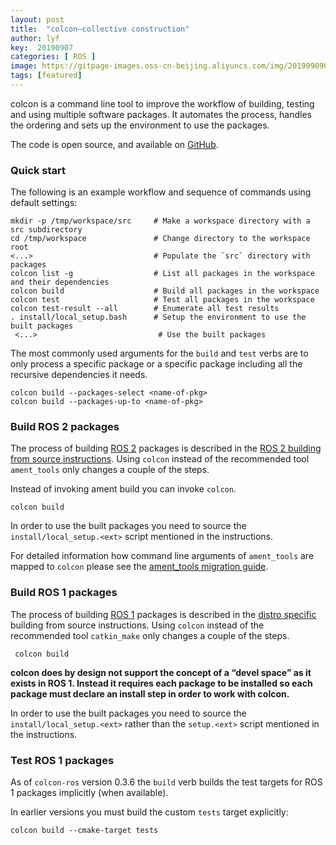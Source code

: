 ```yaml
---
layout: post
title:  "colcon—collective construction"
author: lyf
key:  20190907
categories: [ ROS ]
image: https://gitpage-images.oss-cn-beijing.aliyuncs.com/img/20190909090939.jpg
tags: [featured]
---
```


colcon is a command line tool to improve the workflow of building, testing and using multiple software packages. It automates the process, handles the ordering and sets up the environment to use the packages.

The code is open source, and available on [GitHub](https://github.com/colcon).


### Quick start

The following is an example workflow and sequence of commands using default settings:


```
mkdir -p /tmp/workspace/src     # Make a workspace directory with a src subdirectory
cd /tmp/workspace               # Change directory to the workspace root
<...>                           # Populate the `src` directory with packages
colcon list -g                  # List all packages in the workspace and their dependencies
colcon build                    # Build all packages in the workspace
colcon test                     # Test all packages in the workspace
colcon test-result --all        # Enumerate all test results
. install/local_setup.bash      # Setup the environment to use the built packages
 <...>                           # Use the built packages
```

The most commonly used arguments for the `build` and `test` verbs are to only process a specific package or a specific package including all the recursive dependencies it needs.

```
colcon build --packages-select <name-of-pkg>
colcon build --packages-up-to <name-of-pkg>
```


### Build ROS 2 packages

The process of building [ROS 2](https://index.ros.org/doc/ros2/) packages is described in the [ROS 2 building from source instructions](https://github.com/ros2/ros2#building-from-source). Using `colcon` instead of the recommended tool` ament_tools` only changes a couple of the steps.

Instead of invoking ament build you can invoke `colcon`.

```
colcon build
```

In order to use the built packages you need to source the `install/local_setup.<ext>` script mentioned in the instructions.

For detailed information how command line arguments of `ament_tools` are mapped to `colcon` please see the [ament_tools migration guide](https://colcon.readthedocs.io/en/released/migration/ament_tools.html).

### Build ROS 1 packages

The process of building [ROS 1](https://www.ros.org/) packages is described in the [distro specific](http://wiki.ros.org/melodic/Installation/Source) building from source instructions. Using `colcon` instead of the recommended tool `catkin_make` only changes a couple of the steps.

```
 colcon build
```

**colcon does by design not support the concept of a “devel space” as it exists in ROS 1. Instead it requires each package to be installed so each package must declare an install step in order to work with colcon.**

In order to use the built packages you need to source the `install/local_setup.<ext>` rather than the `setup.<ext>` script mentioned in the instructions.

### Test ROS 1 packages

As of `colcon-ros` version 0.3.6 the `build` verb builds the test targets for ROS 1 packages implicitly (when available).


In earlier versions you must build the custom `tests` target explicitly:


```
colcon build --cmake-target tests
```
